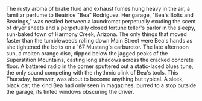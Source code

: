 The rusty aroma of brake fluid and exhaust fumes hung heavy in the air, a familiar perfume to Beatrice "Bea" Rodriguez.  Her garage, "Bea's Bolts and Bearings," was nestled between a laundromat perpetually exuding the scent of dryer sheets and a perpetually closed fortune teller's parlor in the sleepy, sun-baked town of Harmony Creek, Arizona.  The only things that moved faster than the tumbleweeds rolling down Main Street were Bea's hands as she tightened the bolts on a '67 Mustang's carburetor. The late afternoon sun, a molten orange disc, dipped below the jagged peaks of the Superstition Mountains, casting long shadows across the cracked concrete floor.  A battered radio in the corner sputtered out a static-laced blues tune, the only sound competing with the rhythmic clink of Bea's tools.  This Thursday, however, was about to become anything but typical.  A sleek, black car, the kind Bea had only seen in magazines, purred to a stop outside the garage, its tinted windows obscuring the driver.
